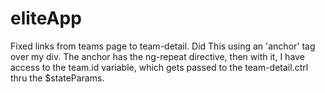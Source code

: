 # eliteApp
Fixed links from teams page to team-detail. Did This using an 'anchor' tag over my div.
The anchor has the ng-repeat directive, then with it, I have access to the 
team.id variable, which gets passed to the team-detail.ctrl thru the $stateParams.